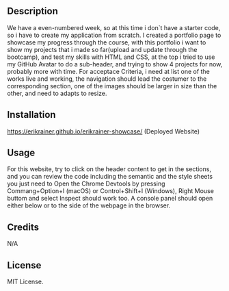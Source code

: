 ## Description

We have a even-numbered week, so at this time i don`t have a starter code, so i have to create my application from scratch. I created a portfolio page to showcase my progress through the course, with this portfolio i want to show my projects that i made so far(upload and update through the bootcamp), and test my skills with HTML and CSS, at the top i tried to use my GitHub Avatar to do a sub-header, and trying to show 4 projects for now, probably more with time. For acceptace Criteria, i need at list one of the works live and working, the navigation should lead the costumer to the corresponding section, one of the images should be larger in size than the other, and need to adapts to resize.

## Installation

https://erikrainer.github.io/erikrainer-showcase/ (Deployed Website)

## Usage

For this website, try to click on the header content to get in the sections, and you can review the code including the semantic and the style sheets you just need to Open the Chrome Devtools by pressing Commang+Option+I (macOS) or Control+Shift+I (Windows), Right Mouse buttom and select Inspect should work too. A console panel should open either below or to the side of the webpage in the browser.



## Credits

N/A

## License

MIT License.
